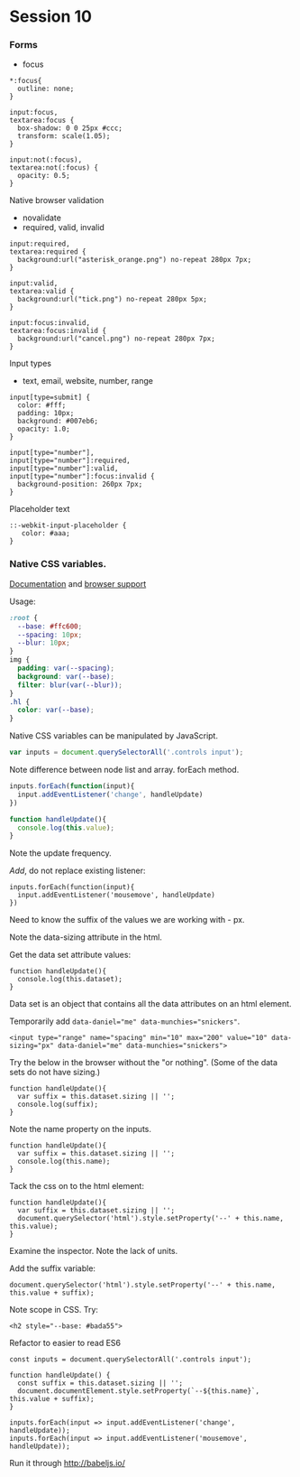 # Session 10
 
### Forms

* focus

```
*:focus{
  outline: none;
}

input:focus, 
textarea:focus {
  box-shadow: 0 0 25px #ccc;
  transform: scale(1.05);
}

input:not(:focus), 
textarea:not(:focus) {
  opacity: 0.5;
}
```

Native browser validation

* novalidate
* required, valid, invalid

```
input:required, 
textarea:required {
  background:url("asterisk_orange.png") no-repeat 280px 7px;  
}

input:valid, 
textarea:valid {
  background:url("tick.png") no-repeat 280px 5px;     
}

input:focus:invalid, 
textarea:focus:invalid {
  background:url("cancel.png") no-repeat 280px 7px;         
}
```

Input types

* text, email, website, number, range

```
input[type=submit] {
  color: #fff;
  padding: 10px;
  background: #007eb6;
  opacity: 1.0;
}

input[type="number"], 
input[type="number"]:required, 
input[type="number"]:valid, 
input[type="number"]:focus:invalid {
  background-position: 260px 7px; 
}
```

Placeholder text

```
::-webkit-input-placeholder {
   color: #aaa;
}
```

### Native CSS variables. 

[Documentation](https://developer.mozilla.org/en-US/docs/Web/CSS/Using_CSS_variables) and [browser support](http://caniuse.com/#feat=css-variables)

Usage:

```css
:root {
  --base: #ffc600;
  --spacing: 10px;
  --blur: 10px;
}
img {
  padding: var(--spacing);
  background: var(--base);
  filter: blur(var(--blur));
}
.hl {
  color: var(--base);
}
```

Native CSS variables can be manipulated by JavaScript.

```js
var inputs = document.querySelectorAll('.controls input');
```

Note difference between node list and array. forEach method.

```js
inputs.forEach(function(input){
  input.addEventListener('change', handleUpdate)
})

function handleUpdate(){
  console.log(this.value);
}
```

Note the update frequency.

*Add*, do not replace existing listener:

```
inputs.forEach(function(input){
  input.addEventListener('mousemove', handleUpdate)
})
```

Need to know the suffix of the values we are working with - px. 

Note the data-sizing attribute in the html.

Get the data set attribute values:

```
function handleUpdate(){
  console.log(this.dataset);
}
```

Data set is an object that contains all the data attributes on an html element.

Temporarily add `data-daniel="me" data-munchies="snickers"`. 

```
<input type="range" name="spacing" min="10" max="200" value="10" data-sizing="px" data-daniel="me" data-munchies="snickers">
```

Try the below in the browser without the "or nothing". (Some of the data sets do not have sizing.)

```
function handleUpdate(){
  var suffix = this.dataset.sizing || '';
  console.log(suffix);
}
```

Note the name property on the inputs.

```
function handleUpdate(){
  var suffix = this.dataset.sizing || '';
  console.log(this.name);
}
```
Tack the css on to the html element:

```
function handleUpdate(){
  var suffix = this.dataset.sizing || '';
  document.querySelector('html').style.setProperty('--' + this.name, this.value);
}
```

Examine the inspector. Note the lack of units.

Add the suffix variable:

```
document.querySelector('html').style.setProperty('--' + this.name, this.value + suffix);
```

Note scope in CSS. Try:

```
<h2 style="--base: #bada55">
```

Refactor to easier to read ES6

```
const inputs = document.querySelectorAll('.controls input');

function handleUpdate() {
  const suffix = this.dataset.sizing || '';
  document.documentElement.style.setProperty(`--${this.name}`, this.value + suffix);
}

inputs.forEach(input => input.addEventListener('change', handleUpdate));
inputs.forEach(input => input.addEventListener('mousemove', handleUpdate));
```

Run it through http://babeljs.io/


